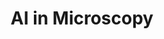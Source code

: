 ---
layout: default
title: AI in Microscopy
tags: bioinformatics
jump: https://slides-deeplearning-microscopy.vercel.app/1
icon: slides.png
---